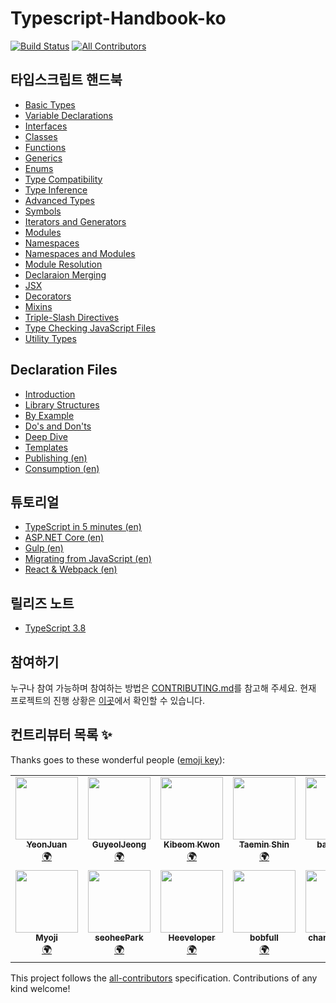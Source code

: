 # Typescript-Handbook-ko

[![Build Status](https://travis-ci.com/yeonjuan/Typescript-Handbook-ko.svg?branch=master)](https://travis-ci.com/yeonjuan/Typescript-Handbook-ko) <!-- ALL-CONTRIBUTORS-BADGE:START - Do not remove or modify this section -->
[![All Contributors](https://img.shields.io/badge/all_contributors-12-orange.svg?style=flat-square)](#contributors-)
<!-- ALL-CONTRIBUTORS-BADGE:END -->

## 타입스크립트 핸드북

- [Basic Types](./pages/basic-types.md)
- [Variable Declarations](./pages/variable-declarations.md)
- [Interfaces](./pages/interfaces.md)
- [Classes](./pages/classes.md)
- [Functions](./pages/functions.md)
- [Generics](./pages/generics.md)
- [Enums](./pages/enums.md)
- [Type Compatibility](./pages/type-compatibility.md)
- [Type Inference](./pages/type-inference.md)
- [Advanced Types](./pages/advanced-types.md)
- [Symbols](./pages/symbols.md)
- [Iterators and Generators](./pages/iterators-and-generators.md)
- [Modules](./pages/modules.md)
- [Namespaces](./pages/namespaces.md)
- [Namespaces and Modules](./pages/namespaces-and-modules.md)
- [Module Resolution](./pages/module-resolution.md)
- [Declaraion Merging](./pages/declaration-merging.md)
- [JSX](./pages/jsx.md)
- [Decorators](./pages/decorators.md)
- [Mixins](./pages/mixins.md)
- [Triple-Slash Directives](./pages/triple-slash-directives.md)
- [Type Checking JavaScript Files](./pages/type-checking-javascript-files.md)
- [Utility Types](./pages/utility-types.md)

## Declaration Files

- [Introduction](./pages/declaration-files/introduction.md)
- [Library Structures](./pages/declaration-files/library-structures.md)
- [By Example](./pages/declaration-files/by-example.md)
- [Do's and Don'ts](./pages/declaration-files/dos-and-don-ts.md)
- [Deep Dive](./pages/declaration-files/deep-dive.md)
- [Templates](./pages/declaration-files/templates.md)
- [Publishing (en)](./pages/declaration-files/publishing.md)
- [Consumption (en)](./pages/declaration-files/consumption.md)

## 튜토리얼

- [TypeScript in 5 minutes (en)](./pages/tutorials/typescript-in-5-minutes.md)
- [ASP.NET Core (en)](./pages/tutorials/ASP.NET-core.md)
- [Gulp (en)](./pages/tutorials/gulp.md)
- [Migrating from JavaScript (en)](./pages/tutorials/migrating-from-javascript.md)
- [React & Webpack (en)](./pages/tutorials/react-&-webpack.md)

## 릴리즈 노트

- [TypeScript 3.8](./pages/release-notes/typescript-3.8.md)

## 참여하기

누구나 참여 가능하며 참여하는 방법은 [CONTRIBUTING.md](./CONTRIBUTING.md)를 참고해 주세요.
현재 프로젝트의 진행 상황은 [이곳](https://github.com/yeonjuan/Typescript-Handbook-ko/projects/1)에서 확인할 수 있습니다.

## 컨트리뷰터 목록 ✨

Thanks goes to these wonderful people ([emoji key](https://allcontributors.org/docs/en/emoji-key)):

<!-- ALL-CONTRIBUTORS-LIST:START - Do not remove or modify this section -->
<!-- prettier-ignore-start -->
<!-- markdownlint-disable -->
<table>
  <tr>
    <td align="center"><a href="https://yeon-js.tistory.com/"><img src="https://avatars3.githubusercontent.com/u/41323220?v=4" width="100px;" alt=""/><br /><sub><b>YeonJuan</b></sub></a><br /><a href="#translation-yeonjuan" title="Translation">🌍</a></td>
    <td align="center"><a href="https://guyeol.github.io"><img src="https://avatars3.githubusercontent.com/u/7357413?v=4" width="100px;" alt=""/><br /><sub><b>GuyeolJeong</b></sub></a><br /><a href="#translation-guyeol" title="Translation">🌍</a></td>
    <td align="center"><a href="https://github.com/Bumkeyy"><img src="https://avatars0.githubusercontent.com/u/16663226?v=4" width="100px;" alt=""/><br /><sub><b>Kibeom Kwon</b></sub></a><br /><a href="#translation-Bumkeyy" title="Translation">🌍</a></td>
    <td align="center"><a href="https://www.linkedin.com/in/taemin-shin-abba95195/"><img src="https://avatars0.githubusercontent.com/u/24709996?v=4" width="100px;" alt=""/><br /><sub><b>Taemin Shin</b></sub></a><br /><a href="#translation-cprayer" title="Translation">🌍</a></td>
    <td align="center"><a href="https://github.com/badger93"><img src="https://avatars1.githubusercontent.com/u/38435151?v=4" width="100px;" alt=""/><br /><sub><b>badger93</b></sub></a><br /><a href="#translation-badger93" title="Translation">🌍</a></td>
    <td align="center"><a href="https://github.com/kok202"><img src="https://avatars2.githubusercontent.com/u/39543643?v=4" width="100px;" alt=""/><br /><sub><b>kok202</b></sub></a><br /><a href="#translation-kok202" title="Translation">🌍</a></td>
    <td align="center"><a href="https://github.com/ye-geeee"><img src="https://avatars1.githubusercontent.com/u/60929159?v=4" width="100px;" alt=""/><br /><sub><b>Yeji Kang</b></sub></a><br /><a href="#translation-ye-geeee" title="Translation">🌍</a></td>
  </tr>
  <tr>
    <td align="center"><a href="https://github.com/Myoji"><img src="https://avatars2.githubusercontent.com/u/12138415?v=4" width="100px;" alt=""/><br /><sub><b>Myoji</b></sub></a><br /><a href="#translation-Myoji" title="Translation">🌍</a></td>
    <td align="center"><a href="https://github.com/dvlprsh"><img src="https://avatars1.githubusercontent.com/u/48552752?v=4" width="100px;" alt=""/><br /><sub><b>seoheePark</b></sub></a><br /><a href="#translation-dvlprsh" title="Translation">🌍</a></td>
    <td align="center"><a href="https://heeveloper.github.io/"><img src="https://avatars3.githubusercontent.com/u/17620671?v=4" width="100px;" alt=""/><br /><sub><b>Heeveloper</b></sub></a><br /><a href="#translation-heeveloper" title="Translation">🌍</a></td>
    <td align="center"><a href="https://github.com/bobfull"><img src="https://avatars1.githubusercontent.com/u/48228621?v=4" width="100px;" alt=""/><br /><sub><b>bobfull</b></sub></a><br /><a href="#translation-bobfull" title="Translation">🌍</a></td>
    <td align="center"><a href="https://github.com/lcm6528"><img src="https://avatars2.githubusercontent.com/u/6929166?v=4" width="100px;" alt=""/><br /><sub><b>changmin Lee</b></sub></a><br /><a href="https://github.com/yeonjuan/Typescript-Handbook-ko/commits?author=lcm6528" title="Code">💻</a></td>
  </tr>
</table>

<!-- markdownlint-enable -->
<!-- prettier-ignore-end -->
<!-- ALL-CONTRIBUTORS-LIST:END -->

This project follows the [all-contributors](https://github.com/all-contributors/all-contributors) specification. Contributions of any kind welcome!
